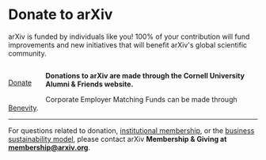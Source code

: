 Donate to arXiv
======

<p style="margin-bottom: 2em;">arXiv is funded by individuals like you! 100% of your contribution will fund improvements and new initiatives that will benefit arXiv's global scientific community.</p>

<p style="float: left; margin-right: 2em; margin-bottom: 2em;"><a class="button is-large is-link" href="https://securelb.imodules.com/s/1717/alumni/index.aspx?sid=1717&amp;gid=2&amp;pgid=403&amp;cid=1031&amp;dids=276&amp;bledit=1&amp;appealcode=UNXX0OLL1">Donate</a></p>

**Donations to arXiv are made through the Cornell University Alumni & Friends website.**



Corporate Employer Matching Funds can be made through [Benevity](https://causes.benevity.org/causes/840-150532082/project/3FK1YBQWRZ).

---

For questions related to donation, [institutional membership](https://arxiv.org/about/membership), or the [business sustainability
model](https://arxiv.org/help/support), please contact arXiv **Membership & Giving at <membership@arxiv.org>**.

